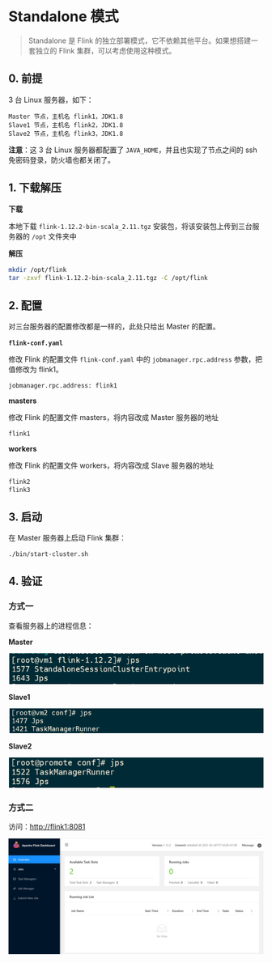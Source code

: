 # Standalone 模式

> Standalone 是 Flink 的独立部署模式，它不依赖其他平台。如果想搭建一套独立的 Flink 集群，可以考虑使用这种模式。

## 0. 前提

3 台 Linux 服务器，如下：

```
Master 节点，主机名 flink1，JDK1.8
Slave1 节点，主机名 flink2，JDK1.8
Slave2 节点，主机名 flink3，JDK1.8
```

**注意**：这 3 台 Linux 服务器都配置了 `JAVA_HOME`，并且也实现了节点之间的 ssh 免密码登录，防火墙也都关闭了。

## 1. 下载解压

**下载**

本地下载 `flink-1.12.2-bin-scala_2.11.tgz` 安装包，将该安装包上传到三台服务器的 `/opt` 文件夹中

**解压**

```bash
mkdir /opt/flink
tar -zxvf flink-1.12.2-bin-scala_2.11.tgz -C /opt/flink
```

## 2. 配置

对三台服务器的配置修改都是一样的，此处只给出 Master 的配置。

**`flink-conf.yaml`**

修改 Flink 的配置文件 `flink-conf.yaml` 中的 `jobmanager.rpc.address` 参数，把值修改为 flink1。

```
jobmanager.rpc.address: flink1
```

**masters**

修改 Flink 的配置文件 masters，将内容改成 Master 服务器的地址

```
flink1
```

**workers**

修改 Flink 的配置文件 workers，将内容改成 Slave 服务器的地址

```
flink2
flink3
```

## 3. 启动

在 Master 服务器上启动 Flink 集群：

```bash
./bin/start-cluster.sh
```

## 4. 验证

### 方式一

查看服务器上的进程信息：

**Master**

![](images/Standalone-20210317105814.png)

**Slave1**

![](images/Standalone-20210317105833.png)

**Slave2**

![](images/Standalone-20210317105847.png)

### 方式二

访问：<http://flink1:8081>

![](images/Standalone-20210317105956.png)